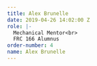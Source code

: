 ```yaml
---
title: Alex Brunelle
date: 2019-04-26 14:02:00 Z
role: |-
  Mechanical Mentor<br>
  FRC 166 Alumnus
order-number: 4
name: Alex Brunelle
---
```


